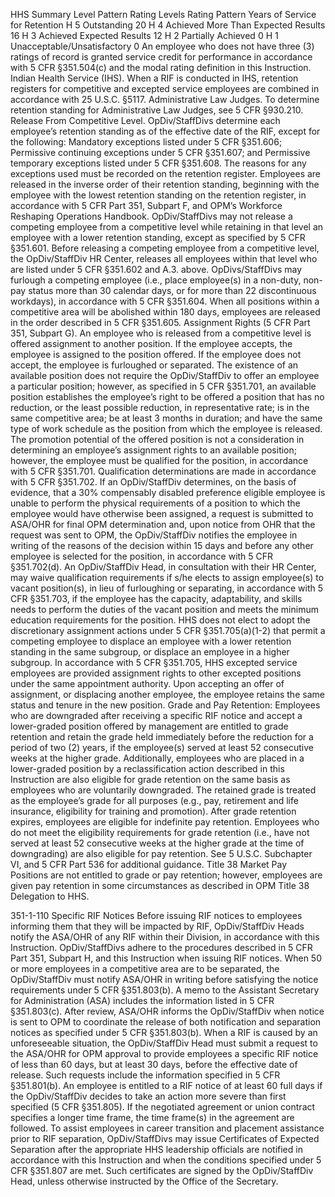 
HHS Summary Level Pattern	Rating Levels	Rating Pattern	Years of Service for Retention
H	5	Outstanding	20
H	4	Achieved More Than Expected Results	16
H	3	Achieved Expected Results	12
H	2	Partially Achieved	0
H	1	Unacceptable/Unsatisfactory	0
An employee who does not have three (3) ratings of record is granted service credit for performance in accordance with 5 CFR §351.504(c) and the modal rating definition in this Instruction.
Indian Health Service (IHS).  When a RIF is conducted in IHS, retention registers for competitive and excepted service employees are combined in accordance with 25 U.S.C. §5117.
Administrative Law Judges.  To determine retention standing for Administrative Law Judges, see 5 CFR §930.210.
Release From Competitive Level.
OpDiv/StaffDivs determine each employee’s retention standing as of the effective date of the RIF, except for the following:
Mandatory exceptions listed under 5 CFR §351.606;
Permissive continuing exceptions under 5 CFR §351.607; and
Permissive temporary exceptions listed under 5 CFR §351.608.
The reasons for any exceptions used must be recorded on the retention register.
Employees are released in the inverse order of their retention standing, beginning with the employee with the lowest retention standing on the retention register, in accordance with 5 CFR Part 351, Subpart F, and OPM’s Workforce Reshaping Operations Handbook.
OpDiv/StaffDivs may not release a competing employee from a competitive level while retaining in that level an employee with a lower retention standing, except as specified by 5 CFR §351.601.
Before releasing a competing employee from a competitive level, the OpDiv/StaffDiv HR Center, releases all employees within that level who are listed under 5 CFR §351.602 and A.3. above.
OpDivs/StaffDivs may furlough a competing employee (i.e., place employee(s) in a non-duty, non-pay status more than 30 calendar days, or for more than 22 discontinuous workdays), in accordance with 5 CFR §351.604.
When all positions within a competitive area will be abolished within 180 days, employees are released in the order described in 5 CFR §351.605.
Assignment Rights (5 CFR Part 351, Subpart G).
An employee who is released from a competitive level is offered assignment to another position. If the employee accepts, the employee is assigned to the position offered. If the employee does not accept, the employee is furloughed or separated.
The existence of an available position does not require the OpDiv/StaffDiv to offer an employee a particular position; however, as specified in 5 CFR §351.701, an available position establishes the employee’s right to be offered a position that has no reduction, or the least possible reduction, in representative rate; is in the same competitive area; be at least 3 months in duration; and have the same type of work schedule as the position from which the employee is released.
The promotion potential of the offered position is not a consideration in determining an employee’s assignment rights to an available position; however, the employee must be qualified for the position, in accordance with 5 CFR §351.701.
Qualification determinations are made in accordance with 5 CFR §351.702.  If an OpDiv/StaffDiv determines, on the basis of evidence, that a 30% compensably disabled preference eligible employee is unable to perform the physical requirements of a position to which the employee would have otherwise been assigned, a request is submitted to ASA/OHR for final OPM determination and, upon notice from OHR that the request was sent to OPM, the OpDiv/StaffDiv notifies the employee in writing of the reasons of the decision within 15 days and before any other employee is selected for the position, in accordance with 5 CFR §351.702(d).
An OpDiv/StaffDiv Head, in consultation with their HR Center, may waive qualification requirements if s/he elects to assign employee(s) to vacant position(s), in lieu of furloughing or separating, in accordance with 5 CFR §351.703, if the employee has the capacity, adaptability, and skills needs to perform the duties of the vacant position and meets the minimum education requirements for the position.
HHS does not elect to adopt the discretionary assignment actions under 5 CFR §351.705(a)(1-2) that permit a competing employee to displace an employee with a lower retention standing in the same subgroup, or displace an employee in a higher subgroup.
In accordance with 5 CFR §351.705, HHS excepted service employees are provided assignment rights to other excepted positions under the same appointment authority.
Upon accepting an offer of assignment, or displacing another employee, the employee retains the same status and tenure in the new position.
Grade and Pay Retention: Employees who are downgraded after receiving a specific RIF notice and accept a lower-graded position offered by management are entitled to grade retention and retain the grade held immediately before the reduction for a period of two (2) years, if the employee(s) served at least 52 consecutive weeks at the higher grade. Additionally, employees who are placed in a lower-graded position by a reclassification action described in this Instruction are also eligible for grade retention on the same basis as employees who are voluntarily downgraded.  The retained grade is treated as the employee’s grade for all purposes (e.g., pay, retirement and life insurance, eligibility for training and promotion).  After grade retention expires, employees are eligible for indefinite pay retention.  Employees who do not meet the eligibility requirements for grade retention (i.e., have not served at least 52 consecutive weeks at the higher grade at the time of downgrading) are also eligible for pay retention. See 5 U.S.C. Subchapter VI, and 5 CFR Part 536 for additional guidance.  Title 38 Market Pay Positions are not entitled to grade or pay retention; however, employees are given pay retention in some circumstances as described in OPM Title 38 Delegation to HHS.



351-1-110 Specific RIF Notices
Before issuing RIF notices to employees informing them that they will be impacted by RIF, OpDiv/StaffDiv Heads notify the ASA/OHR of any RIF within their Division, in accordance with this Instruction.
OpDiv/StaffDivs adhere to the procedures described in 5 CFR Part 351, Subpart H, and this Instruction when issuing RIF notices.
When 50 or more employees in a competitive area are to be separated, the OpDiv/StaffDiv must notify ASA/OHR in writing before satisfying the notice requirements under 5 CFR §351.803(b).  A memo to the Assistant Secretary for Administration (ASA) includes the information listed in 5 CFR §351.803(c).  After review, ASA/OHR informs the OpDiv/StaffDiv when notice is sent to OPM to coordinate the release of both notification and separation notices as specified under 5 CFR §351.803(b).
When a RIF is caused by an unforeseeable situation, the OpDiv/StaffDiv Head must submit a request to the ASA/OHR for OPM approval to provide employees a specific RIF notice of less than 60 days, but at least 30 days, before the effective date of release.  Such requests include the information specified in 5 CFR §351.801(b).
An employee is entitled to a RIF notice of at least 60 full days if the OpDiv/StaffDiv decides to take an action more severe than first specified (5 CFR §351.805).  If the negotiated agreement or union contract specifies a longer time frame, the time frame(s) in the agreement are followed.
To assist employees in career transition and placement assistance prior to RIF separation, OpDiv/StaffDivs may issue Certificates of Expected Separation after the appropriate HHS leadership officials are notified in accordance with this Instruction and when the conditions specified under 5 CFR §351.807 are met.  Such certificates are signed by the OpDiv/StaffDiv Head, unless otherwise instructed by the Office of the Secretary.
